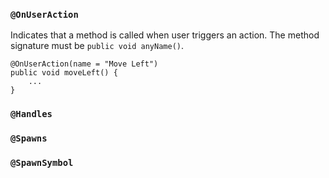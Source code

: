 ### `@OnUserAction`

Indicates that a method is called when user triggers an action.
The method signature must be `public void anyName()`.

```
@OnUserAction(name = "Move Left")
public void moveLeft() {
    ...
}
```

### `@Handles`
### `@Spawns`
### `@SpawnSymbol`